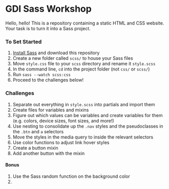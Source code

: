 # GDI Sass Workshop

Hello, hello! This is a repository containing a static HTML and CSS website. Your task is to turn it into a Sass project.

### To Set Started

1. [Install Sass](http://sass-lang.com/install) and download this repository
2. Create a new folder called `scss/` to house your Sass files
3. Move `style.css` file to your `scss` directory and rename it `style.scss`
4. In the command line, `cd` into the project folder (not `css/` or `scss/`)
5. Run `sass --watch scss:css`
6. Proceed to the challenges below!

### Challenges

1. Separate out everything in `style.scss` into partials and import them
2. Create files for variables and mixins
3. Figure out which values can be variables and create variables for them (e.g. colors, device sizes, font sizes, and more!)
4. Use nesting to consolidate up the `.nav` styles and the pseudoclasses in the `.btn` and `a` selectors
5. Move the styles in the media query to inside the relevant selectors
6. Use color functions to adjust link hover styles
7. Create a button mixin
8. Add another button with the mixin

#### Bonus

1. Use the Sass random function on the background color
2.
